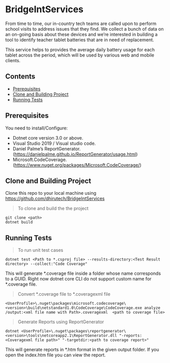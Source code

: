 # BridgeIntServices
From time to time, our in-country tech teams are called upon to perform school visits to address issues that they find. We collect a bunch of data on an on-going basis about these devices and we’re interested in building a tool to identify teacher tablet batteries that are in need of replacement.

This service helps to provides the average daily battery usage for each tablet across the period, which will be used by various web and mobile clients.

## Contents
- [Prerequisites](#prerequisites)
- [Clone and Building Project](#cloneandbuildingproject)
- [Running Tests](#runningtests)

## Prerequisites
You need to install/Configure:
- Dotnet core version 3.0 or above.
- Visual Studio 2019 / Visual studio code.
- Daniel Palme’s ReportGenerator.(https://danielpalme.github.io/ReportGenerator/usage.html)
- Microsoft.CodeCoverage.(https://www.nuget.org/packages/Microsoft.CodeCoverage/)

## Clone and Building Project
Clone this repo to your local machine using https://github.com/dhirutech/BridgeIntServices

> To clone and build the the project

```shell
git clone <path>
dotnet build
```
## Running Tests

> To run unit test cases
```shell
dotnet test <Path to *.csproj file> --results-directory:<Test Result directory> --collect:"Code Coverage"
```
This will generate *.coverage file inside a folder whose name corresponds to a GUID. Right now dotnet core CLI do not support custom name for *.coverage file.

> Convert *.coverage file to *.coveragexml file
```shell
<UserProfile>\.nuget\packages\microsoft.codecoverage\<version>\build\netstandard1.0\CodeCoverage\CodeCoverage.exe analyze  /output:<xml file name with Path>.coveragexml  <path to coverage file>
```
> Generate Reports using ReportGenerator
```shell
dotnet <UserProfile>\.nuget\packages\reportgenerator\<version>\tools\netcoreapp2.1\ReportGenerator.dll "-reports:<Coveragexml file path>" "-targetdir:<path to coverage report>"
```
This will generate reports in *.htm format in the given output folder. If you open the index.htm file you can view the report.
